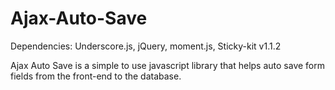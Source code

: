 # Ajax-Auto-Save

Dependencies: Underscore.js, jQuery, moment.js, Sticky-kit v1.1.2

Ajax Auto Save is a simple to use javascript library that helps auto save form fields from the front-end to the database.
